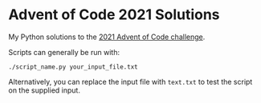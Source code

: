 # Advent of Code 2021 Solutions

My Python solutions to the [2021 Advent of Code challenge](https://adventofcode.com/2021).

Scripts can generally be run with:

```shell
./script_name.py your_input_file.txt
```

Alternatively, you can replace the input file with `text.txt` to test the script on the supplied input.

